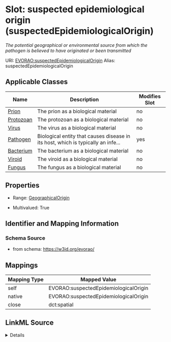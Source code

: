 

# Slot: suspected epidemiological origin (suspectedEpidemiologicalOrigin) 


_The potential geographical or environmental source from which the pathogen is believed to have originated or been transmitted_





URI: [EVORAO:suspectedEpidemiologicalOrigin](https://w3id.org/evorao/suspectedEpidemiologicalOrigin)
Alias: suspectedEpidemiologicalOrigin

<!-- no inheritance hierarchy -->





## Applicable Classes

| Name | Description | Modifies Slot |
| --- | --- | --- |
| [Prion](Prion.md) | The prion as a biological material |  no  |
| [Protozoan](Protozoan.md) | The protozoan as a biological material |  no  |
| [Virus](Virus.md) | The virus as a biological material |  no  |
| [Pathogen](Pathogen.md) | Biological entity that causes disease in its host, which is typically an infe... |  yes  |
| [Bacterium](Bacterium.md) | The bacterium as a biological material |  no  |
| [Viroid](Viroid.md) | The viroid as a biological material |  no  |
| [Fungus](Fungus.md) | The fungus as a biological material |  no  |







## Properties

* Range: [GeographicalOrigin](GeographicalOrigin.md)

* Multivalued: True





## Identifier and Mapping Information







### Schema Source


* from schema: https://w3id.org/evorao/




## Mappings

| Mapping Type | Mapped Value |
| ---  | ---  |
| self | EVORAO:suspectedEpidemiologicalOrigin |
| native | EVORAO:suspectedEpidemiologicalOrigin |
| close | dct:spatial |




## LinkML Source

<details>
```yaml
name: suspectedEpidemiologicalOrigin
description: The potential geographical or environmental source from which the pathogen
  is believed to have originated or been transmitted
title: suspected epidemiological origin
from_schema: https://w3id.org/evorao/
close_mappings:
- dct:spatial
rank: 1000
alias: suspectedEpidemiologicalOrigin
domain_of:
- Pathogen
range: GeographicalOrigin
required: false
multivalued: true

```
</details>